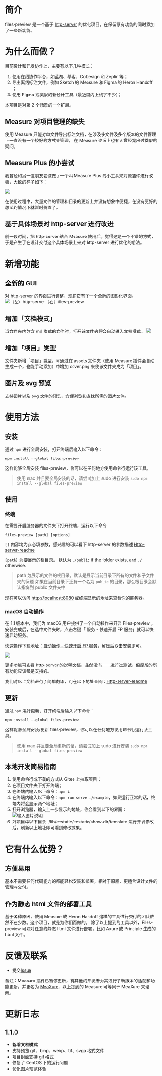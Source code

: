 # 简介

files-preview 是一个基于 [http-server](https://github.com/http-party/http-server) 的优化项目，在保留原有功能的同时添加了一些新功能。

# 为什么而做？

目前设计和开发协作上，主要有以下几种模式：

1. 使用在线协作平台，如蓝湖、摹客、CoDesign 和 Zeplin 等；
2. 导出离线标注文件，例如 Sketch 的 Measure 和 Figma 的 Heron Handoff ；
3. 使用 Figma 或类似的新设计工具（最近国内上线了不少）；

本项目是对第 2 个场景的一个扩展。

## Measure 对项目管理的缺失

使用 Measure 只能对单文件导出标注文档，在涉及多文件及多个版本的文件管理上一直没有一个较好的方式来管理。
在 Measure 论坛上也有人曾经提出过类似的疑问。

## Measure Plus 的小尝试

我曾经和另一位朋友尝试做了一个叫 Measure Plus 的小工具来对原插件进行改善，大致的样子如下：

![](https://gitee.com/Jioho/img/raw/master/knowledge/20210724194101.jpg)

在使用过程中，大量文件的管理和目录的更新上并没有想象中便捷，在没有更好的想法的情况下就暂时搁置了。

## 基于具体场景对 http-server 进行改进

前一段时间，把 http-server 结合 Measure 使用后，觉得这是一个不错的方式，于是产生了在设计交付这个具体场景上来对 http-server 进行优化的想法。

# 新增功能

## 全新的 GUI

对 http-server 的界面进行调整，现在它有了一个全新的图形化界面。
![（左）http-server（右）files-preview](https://images.gitee.com/uploads/images/2021/0816/000817_6b47ae35_8421994.png 'Frame 11.png')

## 增加「文档模式」
当文件夹内包含 md 格式的文件时，打开该文件夹将会自动进入文档模式。
![](https://gitee.com/Jioho/img/raw/master/tinymce/20211218231040.png)
 

## 增加「项目」类型

文件夹新增「项目」类型，可通过在 assets 文件夹（使用 Measure 插件会自动生成一个，也能手动添加）中增加 cover.png 来使该文件夹成为「项目」。

## 图片及 svg 预览

支持图片以及 svg 文件的预览，方便浏览和查找所需的图片文件。

# 使用方法

## 安装

通过 `npm` 进行全局安装，打开终端后输入以下命令：

```
npm install --global files-preview
```

这样能够全局安装 files-preview，你可以在任何地方使用命令行运行该工具。

> 使用 mac 并且要全局安装的话，请尝试加上 sudo 进行安装 `sudo npm install --global files-preview`

## 使用

### 终端
在需要开启服务器的文件夹下打开终端，运行以下命令

```
files-preview [path] [options]
```

`[]` 内容均为非必填参数，感兴趣的可以看下 http-server 的参数描述 [Http-server-readme](./Http-server-readme.md)

`[path]` 为要展示的根目录。 默认为 `./public` if the folder exists, and `./` otherwise.

> path 为展示的文件的根目录，默认是展示当前目录下所有的文件和子文件夹的问题
> 如果在当前目录下还有一个名为 `public` 的目录，那么根目录会默认指向到 public 文件夹中

现在可以访问 [http://localhost:8080](http://localhost:8080/) 或终端显示的地址来查看你的服务器。

### macOS 自动操作
在 1.1 版本中，我们为 macOS 用户提供了一个自动操作来开启 Files-preview ，安装完成后，在选中文件夹时，点击右键「 服务 - 快速开启 FP 服务」就可以快速启动服务。

快速操作下载地址：[自动操作 - 快速开启 FP 服务](https://gitee.com/Jioho/files-preview/raw/master/%E5%BF%AB%E9%80%9F%E5%BC%80%E5%90%AF%20FP%20%E6%9C%8D%E5%8A%A1.zip)，解压后双击安装即可。

![](https://gitee.com/Jioho/img/raw/master/tinymce/20211218231103.png)


更多功能可查看 http-server 的说明文档，虽然没有一一进行过测试，但原版的所有功能应该都是支持的。

我们对以上文档进行了简单翻译，可在以下地址查阅：[Http-server-readme](./Http-server-readme.md)

## 更新

通过 `npm` 进行更新，打开终端后输入以下命令：

```
npm install --global files-preview
```

这样能够全局安装/更新 files-preview，你可以在任何地方使用命令行运行该工具。

> 使用 mac 并且要全局更新的话，请尝试加上 sudo 进行安装 `sudo npm install --global files-preview`

## 本地开发简易指南

1. 使用命令行或下载的方式从 Gitee 上拉取项目；
2. 在项目文件夹下打开终端；
3. 在终端内输入以下命令：`npm i`
4. 在终端内输入以下命令：`npm run serve ./example`，如果运行正常的话，终端内将会显示两个地址；
5. 打开浏览器，输入上一步显示的地址，你会看到以下的界面：
   ![输入图片说明](https://images.gitee.com/uploads/images/2021/0816/001818_0164e7a2_8421994.png 'Frame 12.png')
6. 对项目中以下目录 ./lib/ecstatic/ecstatic/show-dir/template 进行开发修改后，刷新以上地址即可看到修改效果。

# 它有什么优势？

## 方便易用

基本不需要任何代码能力的都能轻松安装和部署，相对于原版，更适合设计文件的管理与交付。

## 作为静态 html 文件的部署工具

基于各种原因，使用 Measure 或 Heron Handoff 这样的工具进行交付的团队依然不在少数。这个项目，就是为你们而做的。
除了以上提到的工具以外，Files-preview 可以对任意的静态 html 文件进行部署，比如 Axure 或 Principle 生成的 html 文件。

# 反馈及联系

- 提交[Issue](https://gitee.com/hubzyy/files-preview-three/issues)

备注：Measure 插件已暂停更新，有其他的开发者为其进行了新版本的适配和功能更新，并更名为 [MeaXure](https://gitee.com/Jioho/sketch-meaxure)，以上提到的 Measure 可等同于 MeaXure 来理解。

# 更新日志

## 1.1.0
- **新增文档模式**
- 支持预览 gif、bmp、webp、tif、svga 格式文件
- 项目封面支持 gif 格式
- 修复了 CentOS 下的运行问题
- 优化图片预览体验
